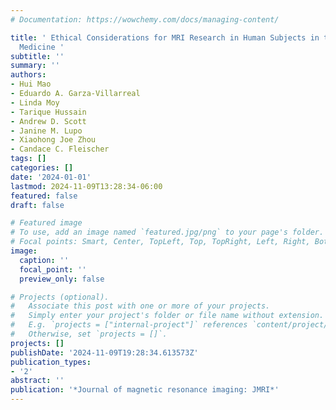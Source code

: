```yaml
---
# Documentation: https://wowchemy.com/docs/managing-content/

title: ' Ethical Considerations for MRI Research in Human Subjects in the Era of Precision
  Medicine '
subtitle: ''
summary: ''
authors:
- Hui Mao
- Eduardo A. Garza-Villarreal
- Linda Moy
- Tarique Hussain
- Andrew D. Scott
- Janine M. Lupo
- Xiaohong Joe Zhou
- Candace C. Fleischer
tags: []
categories: []
date: '2024-01-01'
lastmod: 2024-11-09T13:28:34-06:00
featured: false
draft: false

# Featured image
# To use, add an image named `featured.jpg/png` to your page's folder.
# Focal points: Smart, Center, TopLeft, Top, TopRight, Left, Right, BottomLeft, Bottom, BottomRight.
image:
  caption: ''
  focal_point: ''
  preview_only: false

# Projects (optional).
#   Associate this post with one or more of your projects.
#   Simply enter your project's folder or file name without extension.
#   E.g. `projects = ["internal-project"]` references `content/project/deep-learning/index.md`.
#   Otherwise, set `projects = []`.
projects: []
publishDate: '2024-11-09T19:28:34.613573Z'
publication_types:
- '2'
abstract: ''
publication: '*Journal of magnetic resonance imaging: JMRI*'
---
```

